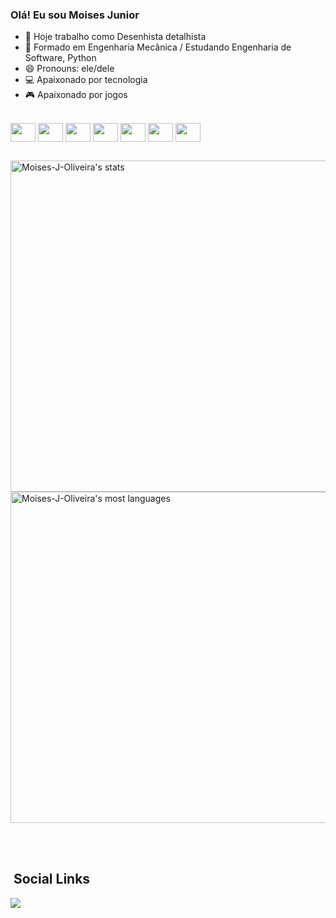 ### Olá! Eu sou Moises Junior 

- 🔭 Hoje trabalho como Desenhista detalhista
- 🌱 Formado em Engenharia Mecânica / Estudando Engenharia de Software, Python
- 😄 Pronouns: ele/dele
- 💻 Apaixonado por tecnologia
- 🎮 Apaixonado por jogos

<div style="display: inline_block"><br>
<img align="center" height="30" width="40" src="https://cdn.jsdelivr.net/gh/devicons/devicon/icons/javascript/javascript-original.svg" />
<img align="center" height="30" width="40" src="https://cdn.jsdelivr.net/gh/devicons/devicon/icons/html5/html5-original.svg" />
<img align="center" height="30" width="40" src="https://cdn.jsdelivr.net/gh/devicons/devicon/icons/css3/css3-original.svg" />
<img align="center" height="30" width="40" src="https://cdn.jsdelivr.net/gh/devicons/devicon/icons/python/python-original.svg" />
<img align="center" height="30" width="40" src="https://cdn.jsdelivr.net/gh/devicons/devicon/icons/java/java-original-wordmark.svg" />
<img align="center" height="30" width="40" src="https://cdn.jsdelivr.net/gh/devicons/devicon/icons/django/django-plain.svg" />
<img align="center" height="30" width="40" src="https://cdn.jsdelivr.net/gh/devicons/devicon/icons/mysql/mysql-original.svg" />
<div>

##

<p align="left">
<img width="530em" src="https://github-readme-stats.vercel.app/api?username=Moises-J-Oliveira&show_icons=true&theme=vision-friendly-dark" alt="Moises-J-Oliveira's stats"/>
<img width="530em" src="https://github-readme-stats.vercel.app/api/top-langs/?username=Moises-J-Oliveira&layout=compact&theme=vision-friendly-dark" alt="Moises-J-Oliveira's most languages"/>
</p>

<br><br>

## &nbsp;Social Links

<a href="https://www.linkedin.com/in/moises-junior-marques-de-oliveira-24bb441a1/" target="_blank">
<img align="center" src="https://img.shields.io/badge/LinkedIn-0077B5?style=for-the-badge&logo=linkedin&logoColor=white">
</a>
  
